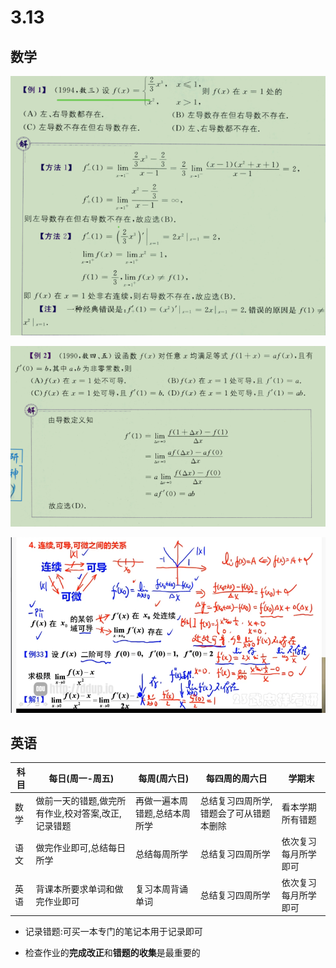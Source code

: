 # 3.13

## 数学

![20220313154541](https://raw.githubusercontent.com/Logible/Image/main/note_image/20220313154541.png)

![20220313154552](https://raw.githubusercontent.com/Logible/Image/main/note_image/20220313154552.png)

![20220313155438](https://raw.githubusercontent.com/Logible/Image/main/note_image/20220313155438.png)

## 英语

科目|每日(周一-周五)|每周(周六日)|每四周的周六日|学期末
--|--|--|--|--|
数学|做前一天的错题,做完所有作业,校对答案,改正,记录错题| 再做一遍本周错题,总结本周所学|总结复习四周所学,错题会了可从错题本删除|看本学期所有错题
语文|做完作业即可,总结每日所学|总结每周所学|总结复习四周所学|依次复习每月所学即可
英语|背课本所要求单词和做完作业即可|复习本周背诵单词|总结复习四周所学|依次复习每月所学即可

- 记录错题:可买一本专门的笔记本用于记录即可

- 检查作业的**完成改正**和**错题的收集**是最重要的

